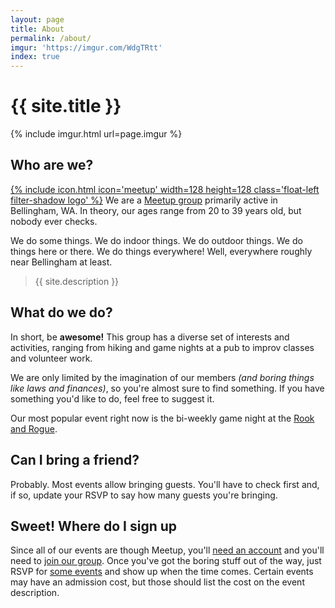 ```yaml
---
layout: page
title: About
permalink: /about/
imgur: 'https://imgur.com/WdgTRtt'
index: true
---
```

# {{ site.title }}

{% include imgur.html url=page.imgur %}

## Who are we?
[{% include icon.html icon='meetup' width=128 height=128 class='float-left filter-shadow logo' %}](https://www.meetup.com)
We are a [Meetup group](https://www.meetup.com/20-30-Somethings-Doing-Some-Things/)
primarily active in Bellingham, WA. In theory, our ages range from 20 to 39 years
old, but nobody ever checks.

We do some things. We do indoor things. We do outdoor things. We do things here
or there. We do things everywhere! Well, everywhere roughly near Bellingham at least.

> {{ site.description }}

## What do we do?
In short, be **awesome!** This group has a diverse set of interests and activities,
ranging from hiking and game nights at a pub to improv classes and volunteer work.

We are only limited by the imagination of our members *(and boring things like laws
and finances)*, so you're almost sure to find something. If you have something
you'd like to do, feel free to suggest it.

Our most popular event right now is the bi-weekly game night at the [Rook and Rogue](https://www.rookandrogue.com/).

## Can I bring a friend?
Probably. Most events allow bringing guests. You'll have to check first and, if
so, update your RSVP to say how many guests you're bringing.

## Sweet! Where do I sign up
Since all of our events are though Meetup, you'll [need an account](https://secure.meetup.com/register/)
and you'll need to [join our group](https://www.meetup.com/20-30-Somethings-Doing-Some-Things/).
Once you've got the boring stuff out of the way, just RSVP for [some events](https://www.meetup.com/20-30-Somethings-Doing-Some-Things/events/)
and show up when the time comes. Certain events may have an admission cost, but
those should list the cost on the event description.
